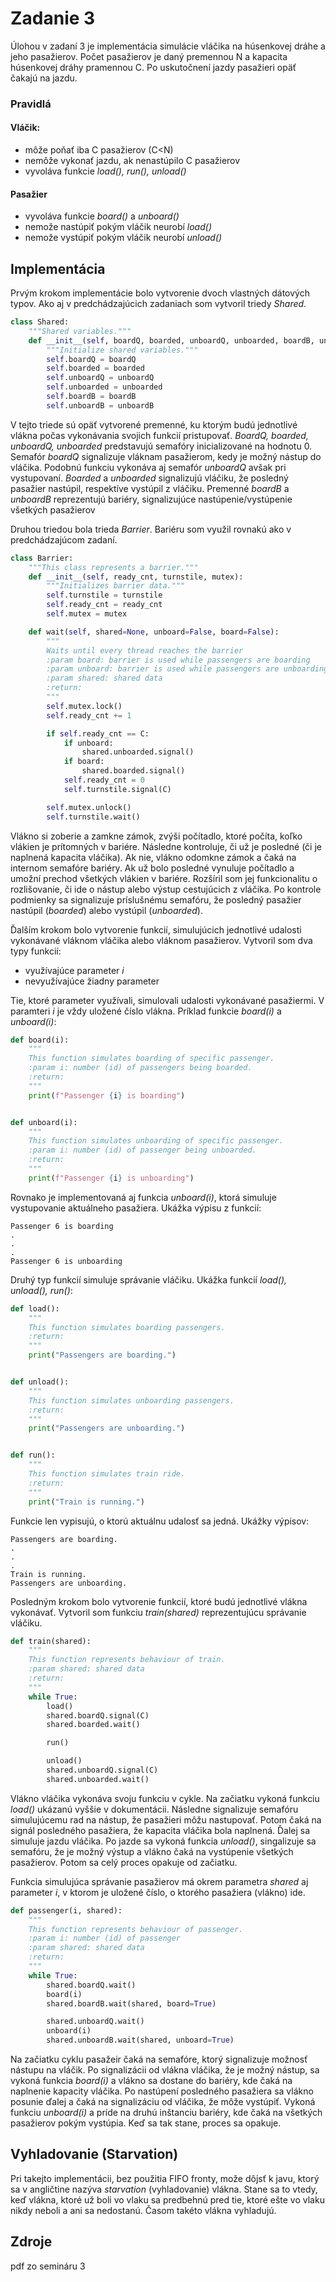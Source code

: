 # Zadanie 3
Úlohou v zadaní 3 je implementácia simulácie vláčika na húsenkovej dráhe a jeho pasažierov.
Počet pasažierov je daný premennou N a kapacita húsenkovej dráhy pramennou C. Po uskutočnení jazdy
pasažieri opäť čakajú na jazdu.
### Pravidlá
#### Vláčik:
- môže poňať iba C pasažierov (C<N)
- nemôže vykonať jazdu, ak nenastúpilo C pasažierov
- vyvoláva funkcie *load(), run(), unload()*
#### Pasažier
- vyvoláva funkcie *board()* a *unboard()*
- nemože nastúpiť pokým vláčik neurobí *load()*
- nemože vystúpiť pokým vláčik neurobí *unload()*
## Implementácia
Prvým krokom implementácie bolo vytvorenie dvoch vlastných dátových typov. Ako aj v predchádzajúcich zadaniach
som vytvoril triedy *Shared*. 
```python
class Shared:
    """Shared variables."""
    def __init__(self, boardQ, boarded, unboardQ, unboarded, boardB, unboardB):
        """Initialize shared variables."""
        self.boardQ = boardQ
        self.boarded = boarded
        self.unboardQ = unboardQ
        self.unboarded = unboarded
        self.boardB = boardB
        self.unboardB = unboardB
```
V tejto triede sú opäť vytvorené premenné, ku ktorým budú jednotlivé vlákna počas vykonávania svojich funkcií pristupovať.
*BoardQ, boarded, unboardQ, unboarded* predstavujú semafóry inicializované na hodnotu 0. Semafór *boardQ* signalizuje
vláknam pasažierom, kedy je možný nástup do vláčika. Podobnú funkciu vykonáva aj semafór *unboardQ* avšak pri vystupovaní.
*Boarded* a *unboarded* signalizujú vláčiku, že posledný pasažier nastúpil, respektíve vystúpil z vláčiku. 
Premenné *boardB* a *unboardB* reprezentujú bariéry, signalizujúce nastúpenie/vystúpenie všetkých pasažierov

Druhou triedou bola trieda *Barrier*. Bariéru som využil rovnakú ako v predchádzajúcom zadaní.
```python
class Barrier:
    """This class represents a barrier."""
    def __init__(self, ready_cnt, turnstile, mutex):
        """Initializes barrier data."""
        self.turnstile = turnstile
        self.ready_cnt = ready_cnt
        self.mutex = mutex

    def wait(self, shared=None, unboard=False, board=False):
        """
        Waits until every thread reaches the barrier
        :param board: barrier is used while passengers are boarding
        :param unboard: barrier is used while passengers are unboarding
        :param shared: shared data
        :return:
        """
        self.mutex.lock()
        self.ready_cnt += 1

        if self.ready_cnt == C:
            if unboard:
                shared.unboarded.signal()
            if board:
                shared.boarded.signal()
            self.ready_cnt = 0
            self.turnstile.signal(C)

        self.mutex.unlock()
        self.turnstile.wait()
```
Vlákno si zoberie a zamkne zámok, zvýši počítadlo, ktoré počíta, koľko vlákien je prítomných v bariére. Následne kontroluje,
či už je posledné (či je naplnená kapacita vláčika). Ak nie, vlákno odomkne zámok a čaká na internom semafóre bariéry. Ak 
už bolo posledné vynuluje počítadlo a umožní prechod všetkých vlákien v bariére.
Rozšíril som jej funkcionalitu o rozlišovanie, či ide o nástup alebo výstup cestujúcich z vláčika. Po kontrole podmienky
sa signalizuje príslušnému semafóru, že posledný pasažier nastúpil (*boarded*) alebo vystúpil (*unboarded*).

Ďalším krokom bolo vytvorenie funkcií, simulujúcich jednotlivé udalosti vykonávané vláknom vláčika alebo vláknom pasažierov.
Vytvoril som dva typy funkcií:
- využívajúce parameter *i*
- nevyužívajúce žiadny parameter

Tie, ktoré parameter využívali, simulovali udalosti vykonávané pasažiermi. V paramteri *i* je vždy uložené číslo vlákna.
Príklad funkcie *board(i)* a *unboard(i)*:
```python
def board(i):
    """
    This function simulates boarding of specific passenger.
    :param i: number (id) of passengers being boarded.
    :return:
    """
    print(f"Passenger {i} is boarding")


def unboard(i):
    """
    This function simulates unboarding of specific passenger.
    :param i: number (id) of passenger being unboarded.
    :return:
    """
    print(f"Passenger {i} is unboarding")
```
Rovnako je implementovaná aj funkcia *unboard(i)*, ktorá simuluje vystupovanie aktuálneho pasažiera. Ukážka výpisu z funkcií:
```
Passenger 6 is boarding
.
.
.
Passenger 6 is unboarding
```
Druhý typ funkcií simuluje správanie vláčiku. Ukážka funkcií *load(), unload(), run()*:
```python
def load():
    """
    This function simulates boarding passengers.
    :return:
    """
    print("Passengers are boarding.")


def unload():
    """
    This function simulates unboarding passengers.
    :return:
    """
    print("Passengers are unboarding.")


def run():
    """
    This function simulates train ride.
    :return:
    """
    print("Train is running.")
```
Funkcie len vypisujú, o ktorú aktuálnu udalosť sa jedná. Ukážky výpisov:
``` 
Passengers are boarding.
.
.
.
Train is running.
Passengers are unboarding.
```

Posledným krokom bolo vytvorenie funkcií, ktoré budú jednotlivé vlákna vykonávať. Vytvoril som funkciu *train(shared)* 
reprezentujúcu správanie vláčiku.
```python
def train(shared):
    """
    This function represents behaviour of train.
    :param shared: shared data
    :return:
    """
    while True:
        load()
        shared.boardQ.signal(C)
        shared.boarded.wait()

        run()

        unload()
        shared.unboardQ.signal(C)
        shared.unboarded.wait()
```
Vlákno vláčika vykonáva svoju funkciu v cykle. Na začiatku vykoná funkciu *load()* ukázanú vyššie v dokumentácii. Následne
signalizuje semafóru simulujúcemu rad na nástup, že pasažieri môžu nastupovať. Potom čaká na signál posledného pasažiera, že
kapacita vláčika bola naplnená. Ďalej sa simuluje jazdu vláčika. Po jazde sa vykoná funkcia *unload()*, singalizuje sa semafóru,
že je možný výstup a vlákno čaká na vystúpenie všetkých pasažierov. Potom sa celý proces opakuje od začiatku.

Funkcia simulujúca správanie pasažierov má okrem parametra *shared* aj parameter *i*, v ktorom je uložené číslo, o ktorého
pasažiera (vlákno) ide.
```python
def passenger(i, shared):
    """
    This function represents behaviour of passenger.
    :param i: number (id) of passenger
    :param shared: shared data
    :return:
    """
    while True:
        shared.boardQ.wait()
        board(i)
        shared.boardB.wait(shared, board=True)

        shared.unboardQ.wait()
        unboard(i)
        shared.unboardB.wait(shared, unboard=True)
```
Na začiatku cyklu pasažeir čaká na semafóre, ktorý signalizuje možnosť nástupu na vláčik. Po signalizácii od vlákna vláčika, 
že je možný nástup, sa vykoná funkcia *board(i)* a vlákno sa dostane do bariéry, kde čaká na naplnenie kapacity vláčika.
Po nastúpení posledného pasažiera sa vlákno posunie ďalej a čaká na signalizáciu od vláčika, že môže vystúpiť. Vykoná funkciu
*unboard(i)* a príde na druhú inštanciu bariéry, kde čaká na všetkých pasažierov pokým vystúpia. Keď sa tak stane, proces sa opakuje.

## Vyhladovanie (Starvation)
Pri takejto implementácii, bez použitia FIFO fronty, može dôjsť k javu, ktorý sa v angličtine nazýva *starvation*
(vyhladovanie) vlákna. Stane sa to vtedy, keď vlákna, ktoré už boli vo vlaku sa predbehnú pred tie, ktoré ešte vo vlaku 
nikdy neboli a ani sa nedostanú. Časom takéto vlákna vyhladujú.

## Zdroje
pdf zo semináru 3